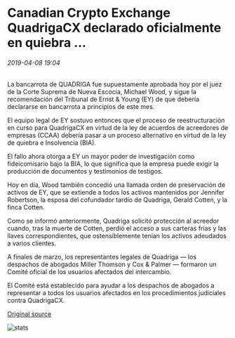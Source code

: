 # Canadian Crypto Exchange QuadrigaCX declarado oficialmente en quiebra ...

###### 2019-04-08 19:04

La bancarrota de QUADRIGA fue supuestamente aprobada hoy por el juez de la Corte Suprema de Nueva Escocia, Michael Wood, y sigue la recomendación del Tribunal de Ernst & Young (EY) de que debería declararse en bancarrota a principios de este mes.

El equipo legal de EY sostuvo entonces que el proceso de reestructuración en curso para QuadrigaCX en virtud de la ley de acuerdos de acreedores de empresas (CCAA) debería pasar a un proceso alternativo en virtud de la ley de quiebra e Insolvencia (BIA).

El fallo ahora otorga a EY un mayor poder de investigación como fideicomisario bajo la BIA, lo que significa que la empresa puede exigir la producción de documentos y testimonios de testigos.

Hoy en día, Wood también concedió una llamada orden de preservación de activos de EY, que se extiende a todos los activos mantenidos por Jennifer Robertson, la esposa del cofundador tardío de Quadriga, Gerald Cotten, y la finca Cotten.

Como se informó anteriormente, Quadriga solicitó protección al acreedor cuando, tras la muerte de Cotten, perdió el acceso a sus carteras frías y las llaves correspondientes, que ostensiblemente tenían los activos adeudados a varios clientes.

A finales de marzo, los representantes legales de Quadriga — los despachos de abogados Miller Thomson y Cox & Palmer — formaron un Comité oficial de los usuarios afectados del intercambio.

El Comité está establecido para ayudar a los despachos de abogados a representar a todos los usuarios afectados en los procedimientos judiciales contra QuadrigaCX.

[Original source](https://cointelegraph.com/news/canadian-crypto-exchange-quadrigacx-officially-declared-bankrupt)

![stats](https://c.statcounter.com/11760860/0/a89fa40b/1/ "stats")